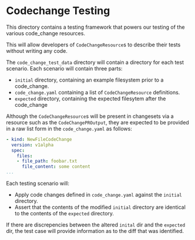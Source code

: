# Codechange Testing
This directory contains a testing framework that powers our testing of the various code_change resources.

This will allow developers of `CodeChangeResource`s to describe their tests without writing any code.

The `code_change_test_data` directory will contain a directory for each test scenario. Each scenario will contain three parts:

- `initial` directory, containing an example filesystem prior to a code_change.
- `code_change.yaml` containing a list of `CodeChangeResource` definitions.
- `expected` directory, containing the expected filesytem after the code_change

Although the `CodeChangeResource`s will be present in changesets via a resource such as the `CodeChangePROutput`, they are expected to be provided in a raw list form in the `code_change.yaml` as follows:

```yaml
- kind: NewFileCodeChange
  version: v1alpha
  spec:
    files:
    - file_path: foobar.txt
      file_content: some content
...
```

Each testing scenario will:
- Apply code changes defined in `code_change.yaml` against the `initial` directory.
- Assert that the contents of the modified `initial` directory are identical to the contents of the `expected` directory.

If there are discrepencies between the altered `inital` dir and the `expected` dir, the test case will provide information as to the diff that was identified.

